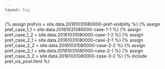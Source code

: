 ```yaml
---
layout: big
---
```

{% assign prefvis = site.data.20161031080000-pref-visibility %}
{% assign pref_case_1_1 = site.data.20161031080000-case-1-1 %}
{% assign pref_case_1_2 = site.data.20161031080000-case-1-2 %}
{% assign pref_case_2_1 = site.data.20161031080000-case-2-1 %}
{% assign pref_case_2_2 = site.data.20161031080000-case-2-2 %}
{% assign pref_case_3_1 = site.data.20161031080000-case-3-1 %}
{% assign pref_case_3_2 = site.data.20161031080000-case-3-2 %}
{% include pref_vis_post.html %}
